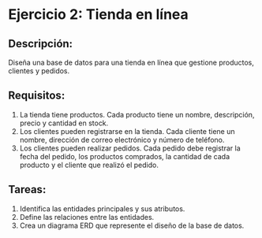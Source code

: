 # Ejercicio 2: Tienda en línea
## Descripción:
Diseña una base de datos para una tienda en línea que gestione productos,
clientes y pedidos.
## Requisitos:
1. La tienda tiene productos. Cada producto tiene un nombre, descripción,
precio y cantidad en stock.
2. Los clientes pueden registrarse en la tienda. Cada cliente tiene un nombre,
dirección de correo electrónico y número de teléfono.
3. Los clientes pueden realizar pedidos. Cada pedido debe registrar la fecha
del pedido, los productos comprados, la cantidad de cada producto y el
cliente que realizó el pedido.
## Tareas:
1. Identifica las entidades principales y sus atributos.
2. Define las relaciones entre las entidades.
3. Crea un diagrama ERD que represente el diseño de la base de datos.